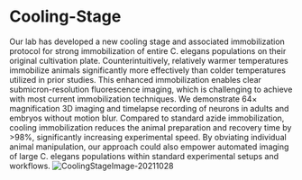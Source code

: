 # Cooling-Stage
Our lab has developed a new cooling stage and associated immobilization protocol 
for strong immobilization of entire C. elegans populations on their original cultivation plate.
Counterintuitively, relatively warmer 
temperatures immobilize animals significantly more effectively than colder 
temperatures utilized in prior studies. This enhanced immobilization enables 
clear submicron-resolution fluorescence imaging, which is challenging to achieve
with most current immobilization techniques. We demonstrate 64× magnification 3D
imaging and timelapse recording of neurons in adults and embryos without motion 
blur. Compared to standard azide immobilization, cooling immobilization reduces 
the animal preparation and recovery time by >98%, significantly increasing 
experimental speed. By obviating individual animal manipulation, our approach 
could also empower automated imaging of large C. elegans populations within 
standard experimental setups and workflows.
![CoolingStageImage-20211028](https://user-images.githubusercontent.com/73413475/182185539-722d9b1f-d3dd-4b11-854e-0e93d425a5bd.jpg)
